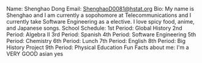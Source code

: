 Name: Shenghao Dong
Email: ShenghaoD0081@hstat.org
Bio: My name is Shenghao and I am currently a sopohomore at Telecommunications and I currently take Software Engineering as a elective. I love spicy food, anime, and Japanese songs.
School Schedule:
1st Period: Global History
2nd Period: Algebra II
3rd Period: Spanish
4th Period: Software Engineering
5th Period: Chemistry
6th Period: Lunch
7th Period: English
8th Period: Big History Project
9th Period: Physical Education
Fun Facts about me: I'm a VERY GOOD asian
yes
